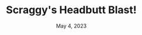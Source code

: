 ---
layout: flash
title: "Scraggy's Headbutt Blast!"
categories:
 - approved
 - as3g
 - universal
 - safe
tags:
- pokemon
date: May 4, 2023
permalink: /games/scraggys-headbutt-blast/play/details
publisher: The Pokémon Company
id: scraggys-headbutt-blast
---